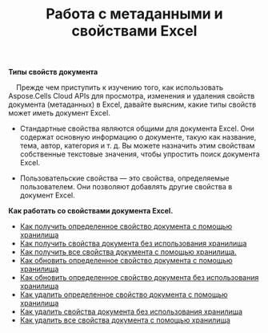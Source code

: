 ﻿---
title: Работа с метаданными и свойствами Excel
second_title: Documen
linktitle: Метаданные и свойства
type: docs
url: /ru/metadata/
aliases: [/document-properties/,/working-with-document-properties/]
keywords: Get, delete, and update metadata from excel files
description: Aspose.Cells Cloud REST API поддерживает получение, удаление и обновление метаданных из файлов Excel. SDK поддерживает различные языки разработки, включая Android, C#, Go, Java, NodeJS, Perl, PHP, Python, Ruby и Swift.
weight: 100
kwords: Excel, Office Облако, REST API, Электронная таблица, PDF, CSV, Json, Markdown, Метаданные и свойства
---
**Типы свойств документа**

&nbsp;&nbsp;&nbsp;&nbsp;Прежде чем приступить к изучению того, как использовать Aspose.Cells Cloud APIs для просмотра, изменения и удаления свойств документа (метаданных) в Excel, давайте выясним, какие типы свойств может иметь документ Excel.

- Стандартные свойства являются общими для документа Excel. Они содержат основную информацию о документе, такую как название, тема, автор, категория и т. д. Вы можете назначить этим свойствам собственные текстовые значения, чтобы упростить поиск документа Excel.

- Пользовательские свойства — это свойства, определяемые пользователем. Они позволяют добавлять другие свойства в документ Excel.

**Как работать со свойствами документа Excel.**

- [Как получить определенное свойство документа с помощью хранилища](/cells/ru/document-properties/get/)
- [Как получить свойства документа без использования хранилища](/cells/ru/metadata/get/)
- [Как получить все свойства документа с помощью хранилища.](/cells/ru/document-properties/get-all/)
- [Как обновить определенное свойство документа с помощью хранилища](/cells/ru/document-properties/update/)
- [Как обновить определенное свойство документа без использования хранилища](/cells/ru/metadata/update/)
- [Как удалить определенное свойство документа с помощью хранилища](/cells/ru/document-properties/delete/)
- [Как удалить свойства документа без использования хранилища](/cells/ru/metadata/delete/)
- [Как удалить все свойства документа с помощью хранилища](/cells/ru/document-properties/clear/)
